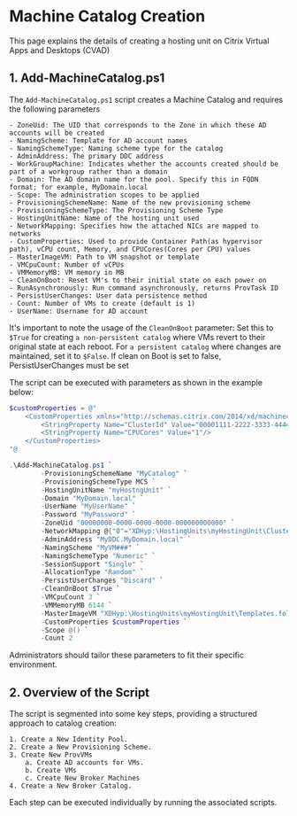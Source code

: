 # Machine Catalog Creation

This page explains the details of creating a hosting unit on Citrix Virtual Apps and Desktops (CVAD)


## 1. Add-MachineCatalog.ps1

The `Add-MachineCatalog.ps1` script creates a Machine Catalog and requires the following parameters

    - ZoneUid: The UID that corresponds to the Zone in which these AD accounts will be created
    - NamingScheme: Template for AD account names
    - NamingSchemeType: Naming scheme type for the catalog
    - AdminAddress: The primary DDC address
    - WorkGroupMachine: Indicates whether the accounts created should be part of a workgroup rather than a domain
    - Domain: The AD domain name for the pool. Specify this in FQDN format; for example, MyDomain.local
    - Scope: The administration scopes to be applied
    - ProvisioningSchemeName: Name of the new provisioning scheme
    - ProvisioningSchemeType: The Provisioning Scheme Type
    - HostingUnitName: Name of the hosting unit used
    - NetworkMapping: Specifies how the attached NICs are mapped to networks
    - CustomProperties: Used to provide Container Path(as hypervisor path), vCPU count, Memory, and CPUCores(Cores per CPU) values
    - MasterImageVM: Path to VM snapshot or template
    - VMCpuCount: Number of vCPUs
    - VMMemoryMB: VM memory in MB
    - CleanOnBoot: Reset VM's to their initial state on each power on
    - RunAsynchronously: Run command asynchronously, returns ProvTask ID
    - PersistUserChanges: User data persistence method
    - Count: Number of VMs to create (default is 1)
    - UserName: Username for AD account

It's important to note the usage of the `CleanOnBoot` parameter: Set this to `$True` for creating `a non-persistent catalog` where VMs revert to their original state at each reboot. For `a persistent catalog` where changes are maintained, set it to `$False`. If clean on Boot is set to false, PersistUserChanges must be set

The script can be executed with parameters as shown in the example below:

```powershell
$customProperties = @"
    <CustomProperties xmlns="http://schemas.citrix.com/2014/xd/machinecreation">
        <StringProperty Name="ClusterId" Value="00001111-2222-3333-4444-555556666666"/>
        <StringProperty Name="CPUCores" Value="1"/>
    </CustomProperties>
"@

.\Add-MachineCatalog.ps1 `
        -ProvisioningSchemeName "MyCatalog" `
        -ProvisioningSchemeType MCS `
        -HostingUnitName "myHostngUnit" `
        -Domain "MyDomain.local" `
        -UserName "MyUserName" `
        -Password "MyPassword" `
        -ZoneUid "00000000-0000-0000-0000-000000000000" `
        -NetworkMapping @{"0"="XDHyp:\HostingUnits\myHostingUnit\Clusters.folder\cluster01.cluster\Network-A.network"} `
        -AdminAddress "MyDDC.MyDomain.local" `
        -NamingScheme "MyVM###" `
        -NamingSchemeType "Numeric" `
        -SessionSupport "Single" `
        -AllocationType "Random" `
        -PersistUserChanges "Discard" `
        -CleanOnBoot $True `
        -VMCpuCount 3 `
        -VMMemoryMB 6144 `
        -MasterImageVM "XDHyp:\HostingUnits\myHostingUnit\Templates.folder\CitrixVda.template\win2022-vda-2411.templateversion" `
        -CustomProperties $customProperties `
        -Scope @() `
        -Count 2
```

Administrators should tailor these parameters to fit their specific environment.

## 2. Overview of the Script

The script is segmented into some key steps, providing a structured approach to catalog creation:

    1. Create a New Identity Pool.
    2. Create a New Provisioning Scheme.
    3. Create New ProvVMs
        a. Create AD accounts for VMs.
        b. Create VMs
        c. Create New Broker Machines
    4. Create a New Broker Catalog.

Each step can be executed individually by running the associated scripts.
